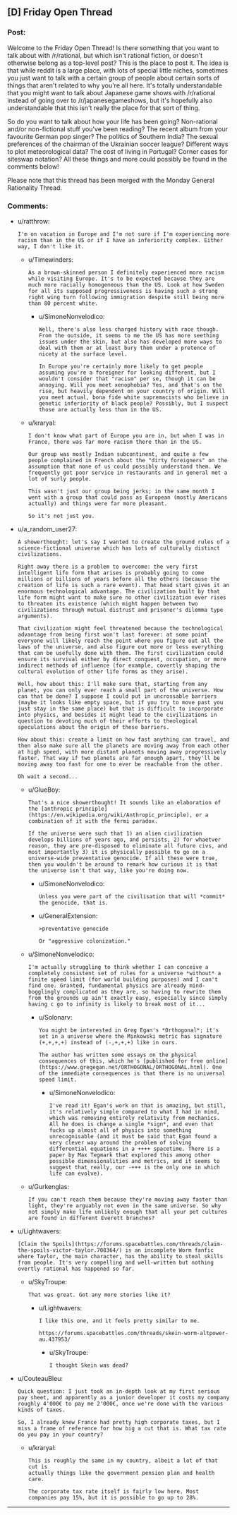 ## [D] Friday Open Thread

### Post:

Welcome to the Friday Open Thread! Is there something that you want to talk about with /r/rational, but which isn't rational fiction, or doesn't otherwise belong as a top-level post? This is the place to post it. The idea is that while reddit is a large place, with lots of special little niches, sometimes you just want to talk with a certain group of people about certain sorts of things that aren't related to why you're all here. It's totally understandable that you might want to talk about Japanese game shows with /r/rational instead of going over to /r/japanesegameshows, but it's hopefully also understandable that this isn't really the place for that sort of thing.

So do you want to talk about how your life has been going? Non-rational and/or non-fictional stuff you've been reading? The recent album from your favourite German pop singer? The politics of Southern India? The sexual preferences of the chairman of the Ukrainian soccer league? Different ways to plot meteorological data? The cost of living in Portugal? Corner cases for siteswap notation? All these things and more could possibly be found in the comments below!

Please note that this thread has been merged with the Monday General Rationality Thread.

### Comments:

- u/ratthrow:
  ```
  I'm on vacation in Europe and I'm not sure if I'm experiencing more racism than in the US or if I have an inferiority complex. Either way, I don't like it.
  ```

  - u/Timewinders:
    ```
    As a brown-skinned person I definitely experienced more racism while visiting Europe. It's to be expected because they are much more racially homogeneous than the US. Look at how Sweden for all its supposed progressiveness is having such a strong right wing turn following immigration despite still being more than 80 percent white.
    ```

    - u/SimoneNonvelodico:
      ```
      Well, there's also less charged history with race though. From the outside, it seems to me the US has more seething issues under the skin, but also has developed more ways to deal with them or at least bury them under a pretence of nicety at the surface level.

      In Europe you're certainly more likely to get people assuming you're a foreigner for looking different, but I wouldn't consider that "racism" per se, though it can be annoying. Will you meet xenophobia? Yes, and that's on the rise, but heavily dependent on your country of origin. Will you meet actual, bona fide white supremacists who believe in genetic inferiority of black people? Possibly, but I suspect those are actually less than in the US.
      ```

  - u/kraryal:
    ```
    I don't know what part of Europe you are in, but when I was in France, there was far more racism there than in the US. 

    Our group was mostly Indian subcontinent, and quite a few people complained in French about the "dirty foreigners" on the assumption that none of us could possibly understand them. We frequently got poor service in restaurants and in general met a lot of surly people. 

    This wasn't just our group being jerks; in the same month I went with a group that could pass as European (mostly Americans actually) and things were far more pleasant.

    So it's not just you.
    ```

- u/a_random_user27:
  ```
  A showerthought: let's say I wanted to create the ground rules of a science-fictional universe which has lots of culturally distinct civilizations. 

  Right away there is a problem to overcome: the very first intelligent life form that arises is probably going to come millions or billions of years before all the others (because the creation of life is such a rare event). That head start gives it an enormous technological advantage. The civilization built by that life form might want to make sure no other civilization ever rises to threaten its existence (which might happen between two civilizations through mutual distrust and prisoner's dilemma type arguments). 

  That civilization might feel threatened because the technological advantage from being first won't last forever: at some point everyone will likely reach the point where you figure out all the laws of the universe, and also figure out more or less everything that can be usefully done with them. The first civilization could ensure its survival either by direct conquest, occupation, or more indirect methods of influence (for example, covertly shaping the cultural evolution of other life forms as they arise). 

  Well, how about this: I'll make sure that, starting from any planet, you can only ever reach a small part of the universe. How can that be done? I suppose I could put in uncrossable barriers (maybe it looks like empty space, but if you try to move past you just stay in the same place) but that is difficult to incorporate into physics, and besides it might lead to the civilizations in question to devoting much of their efforts to theological speculations about the origin of these barriers. 

  How about this: create a limit on how fast anything can travel, and then also make sure all the planets are moving away from each other at high speed, with more distant planets moving away progressively faster. That way if two planets are far enough apart, they'll be moving away too fast for one to ever be reachable from the other. 

  Oh wait a second...
  ```

  - u/GlueBoy:
    ```
    That's a nice showerthought! It sounds like an elaboration of the [anthropic principle](https://en.wikipedia.org/wiki/Anthropic_principle), or a combination of it with the fermi paradox. 

    If the universe were such that 1) an alien civilization develops billions of years ago, and persists, 2) for whaetver reason, they are pre-disposed to eliminate all future civs, and most importantly 3) it is physically possible to go on a universe-wide preventative genocide. If all these were true, then you wouldn't be around to remark how curious it is that the universe isn't that way, like you're doing now.
    ```

    - u/SimoneNonvelodico:
      ```
      Unless you were part of the civilisation that will *commit* the genocide, that is.
      ```

    - u/GeneralExtension:
      ```
      >preventative genocide

      Or "aggressive colonization."
      ```

  - u/SimoneNonvelodico:
    ```
    I'm actually struggling to think whether I can conceive a completely consistent set of rules for a universe *without* a finite speed limit (for world building purposes) and I can't find one. Granted, fundamental physics are already mind-bogglingly complicated as they are, so having to rewrite them from the grounds up ain't exactly easy, especially since simply having c go to infinity is likely to break most of it...
    ```

    - u/Solonarv:
      ```
      You might be interested in Greg Egan's *Orthogonal*; it's set in a universe where the Minkowski metric has signature (+,+,+,+) instead of (-,+,+,+) like in ours.

      The author has written some essays on the physical consequences of this, which he's [published for free online](https://www.gregegan.net/ORTHOGONAL/ORTHOGONAL.html). One of the immediate consequences is that there is no universal speed limit.
      ```

      - u/SimoneNonvelodico:
        ```
        I've read it! Egan's work on that is amazing, but still, it's relatively simple compared to what I had in mind, which was removing entirely relativity from mechanics. All he does is change a single *sign*, and even that fucks up almost all of physics into something unrecognisable (and it must be said that Egan found a very clever way around the problem of solving differential equations in a ++++ spacetime. There is a paper by Max Tegmark that explored this among other possible dimensionalities and metrics, and it seems to suggest that really, our -+++ is the only one in which life can evolve).
        ```

  - u/Gurkenglas:
    ```
    If you can't reach them because they're moving away faster than light, they're arguably not even in the same universe. So why not simply make life unlikely enough that all your pet cultures are found in different Everett branches?
    ```

- u/Lightwavers:
  ```
  [Claim the Spoils](https://forums.spacebattles.com/threads/claim-the-spoils-victor-taylor.708364/) is an incomplete Worm fanfic where Taylor, the main character, has the ability to steal skills from people. It's very compelling and well-written but nothing overtly rational has happened so far.
  ```

  - u/SkyTroupe:
    ```
    That was great. Got any more stories like it?
    ```

    - u/Lightwavers:
      ```
      I like this one, and it feels pretty similar to me.

      https://forums.spacebattles.com/threads/skein-worm-altpower-au.437953/
      ```

      - u/SkyTroupe:
        ```
        I thought Skein was dead?
        ```

- u/CouteauBleu:
  ```
  Quick question: I just took an in-depth look at my first serious pay sheet, and apparently as a junior developer it costs my company roughly 4'000€ to pay me 2'000€, once we're done with the various kinds of taxes.

  So, I already knew France had pretty high corporate taxes, but I miss a frame of reference for how big a cut that is. What tax rate do you pay in your country?
  ```

  - u/kraryal:
    ```
    This is roughly the same in my country, albeit a lot of that cut is 
    actually things like the government pension plan and health care. 

    The corporate tax rate itself is fairly low here. Most companies pay 15%, but it is possible to go up to 28%.
    ```

---

